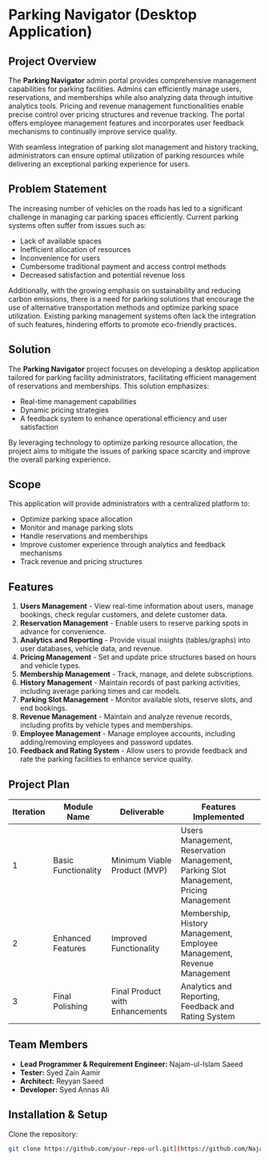 # Parking Navigator (Desktop Application)

## Project Overview
The **Parking Navigator** admin portal provides comprehensive management capabilities for parking facilities. Admins can efficiently manage users, reservations, and memberships while also analyzing data through intuitive analytics tools. Pricing and revenue management functionalities enable precise control over pricing structures and revenue tracking. The portal offers employee management features and incorporates user feedback mechanisms to continually improve service quality.

With seamless integration of parking slot management and history tracking, administrators can ensure optimal utilization of parking resources while delivering an exceptional parking experience for users.

## Problem Statement
The increasing number of vehicles on the roads has led to a significant challenge in managing car parking spaces efficiently. Current parking systems often suffer from issues such as:
- Lack of available spaces
- Inefficient allocation of resources
- Inconvenience for users
- Cumbersome traditional payment and access control methods
- Decreased satisfaction and potential revenue loss

Additionally, with the growing emphasis on sustainability and reducing carbon emissions, there is a need for parking solutions that encourage the use of alternative transportation methods and optimize parking space utilization. Existing parking management systems often lack the integration of such features, hindering efforts to promote eco-friendly practices.

## Solution
The **Parking Navigator** project focuses on developing a desktop application tailored for parking facility administrators, facilitating efficient management of reservations and memberships. This solution emphasizes:
- Real-time management capabilities
- Dynamic pricing strategies
- A feedback system to enhance operational efficiency and user satisfaction

By leveraging technology to optimize parking resource allocation, the project aims to mitigate the issues of parking space scarcity and improve the overall parking experience.

## Scope
This application will provide administrators with a centralized platform to:
- Optimize parking space allocation
- Monitor and manage parking slots
- Handle reservations and memberships
- Improve customer experience through analytics and feedback mechanisms
- Track revenue and pricing structures

## Features
1. **Users Management** - View real-time information about users, manage bookings, check regular customers, and delete customer data.
2. **Reservation Management** - Enable users to reserve parking spots in advance for convenience.
3. **Analytics and Reporting** - Provide visual insights (tables/graphs) into user databases, vehicle data, and revenue.
4. **Pricing Management** - Set and update price structures based on hours and vehicle types.
5. **Membership Management** - Track, manage, and delete subscriptions.
6. **History Management** - Maintain records of past parking activities, including average parking times and car models.
7. **Parking Slot Management** - Monitor available slots, reserve slots, and end bookings.
8. **Revenue Management** - Maintain and analyze revenue records, including profits by vehicle types and memberships.
9. **Employee Management** - Manage employee accounts, including adding/removing employees and password updates.
10. **Feedback and Rating System** - Allow users to provide feedback and rate the parking facilities to enhance service quality.

## Project Plan
| Iteration | Module Name           | Deliverable                      | Features Implemented |
|-----------|----------------------|--------------------------------|----------------------|
| 1         | Basic Functionality  | Minimum Viable Product (MVP)   | Users Management, Reservation Management, Parking Slot Management, Pricing Management |
| 2         | Enhanced Features    | Improved Functionality         | Membership, History Management, Employee Management, Revenue Management |
| 3         | Final Polishing      | Final Product with Enhancements | Analytics and Reporting, Feedback and Rating System |

## Team Members
- **Lead Programmer & Requirement Engineer:** Najam-ul-Islam Saeed
- **Tester:** Syed Zain Aamir
- **Architect:** Reyyan Saeed
- **Developer:** Syed Annas Ali

## Installation & Setup
  Clone the repository:
   ```sh
   git clone https://github.com/your-repo-url.git](https://github.com/Najam266/Parking_Navigator_App.git
   ```

   
   
